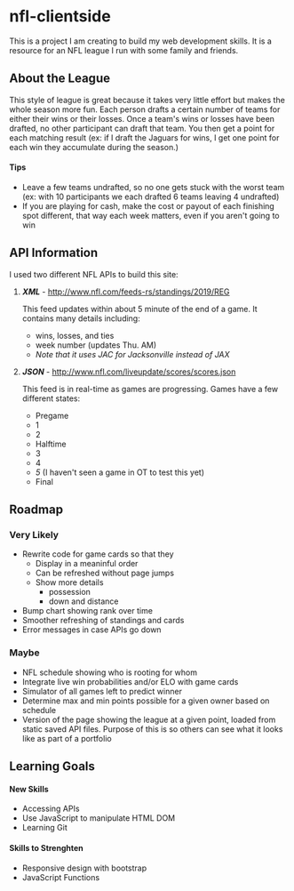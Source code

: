 # nfl-clientside

This is a project I am creating to build my web development skills. It is a resource for an NFL league I run with some family and friends.

## About the League
This style of league is great because it takes very little effort but makes the whole season more fun. Each person drafts a certain number of teams for either their wins or their losses. Once a team's wins or losses have been drafted, no other participant can draft that team. You then get a point for each matching result (ex: if I draft the Jaguars for wins, I get one point for each win they accumulate during the season.)

#### **Tips**
-   Leave a few teams undrafted, so no one gets stuck with the worst team (ex: with 10 participants we each drafted 6 teams leaving 4 undrafted)
-   If you are playing for cash, make the cost or payout of each finishing spot different, that way each week matters, even if you aren't going to win

## API Information
I used two different NFL APIs to build this site:
1.  ***XML*** - http://www.nfl.com/feeds-rs/standings/2019/REG
    
    This feed updates within about 5 minute of the end of a game. It contains many details including: 
    - wins, losses, and ties
    - week number (updates Thu. AM)
    - *Note that it uses JAC for Jacksonville instead of JAX*

2.  ***JSON*** - http://www.nfl.com/liveupdate/scores/scores.json

    This feed is in real-time as games are progressing. Games have a few different states:
    -   Pregame
    -   1
    -   2
    -   Halftime
    -   3
    -   4
    -   *5* (I haven't seen a game in OT to test this yet)
    -   Final

## Roadmap

### Very Likely
-   Rewrite code for game cards so that they
    - Display in a meaninful order
    - Can be refreshed without page jumps
    - Show more details
        - possession
        - down and distance
-   Bump chart showing rank over time
-   Smoother refreshing of standings and cards
-   Error messages in case APIs go down

### Maybe
-   NFL schedule showing who is rooting for whom
-   Integrate live win probabilities and/or ELO with game cards
-   Simulator of all games left to predict winner
-   Determine max and min points possible for a given owner based on schedule
-   Version of the page showing the league at a given point, loaded from static saved API files. Purpose of this is so others can see what it looks like as part of a portfolio

## Learning Goals

#### New Skills
-   Accessing APIs
-   Use JavaScript to manipulate HTML DOM
-   Learning Git

#### Skills to Strenghten
-   Responsive design with bootstrap
-   JavaScript Functions